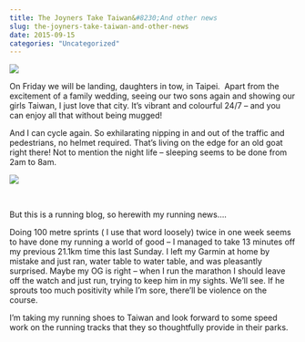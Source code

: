 ```yaml
---
title: The Joyners Take Taiwan&#8230;And other news
slug: the-joyners-take-taiwan-and-other-news
date: 2015-09-15
categories: "Uncategorized"
---
```


<p><img src="https://res.cloudinary.com/dy6grlu8z/image/upload/v1558842043/rxwfxpu8aodftuynimio.jpg"/></p>
<p>On Friday we will be landing, daughters in tow, in Taipei.  Apart from the excitement of a family wedding, seeing our two sons again and showing our girls Taiwan, I just love that city. It’s vibrant and colourful 24/7 – and you can enjoy all that without being mugged!</p>
<p>And I can cycle again. So exhilarating nipping in and out of the traffic and pedestrians, no helmet required. That’s living on the edge for an old goat right there! Not to mention the night life – sleeping seems to be done from 2am to 8am.</p>
<p><img src="https://res.cloudinary.com/dy6grlu8z/image/upload/v1558842044/dxnd92bg9akjjsfr5vld.jpg"/></p>
<p> </p>
<p>But this is a running blog, so herewith my running news….</p>
<p>Doing 100 metre sprints ( I use that word loosely) twice in one week seems to have done my running a world of good – I managed to take 13 minutes off my previous 21.1km time this last Sunday. I left my Garmin at home by mistake and just ran, water table to water table, and was pleasantly surprised. Maybe my OG is right – when I run the marathon I should leave off the watch and just run, trying to keep him in my sights. We’ll see. If he sprouts too much positivity while I’m sore, there’ll be violence on the course.</p>
<p>I’m taking my running shoes to Taiwan and look forward to some speed work on the running tracks that they so thoughtfully provide in their parks.</p>








